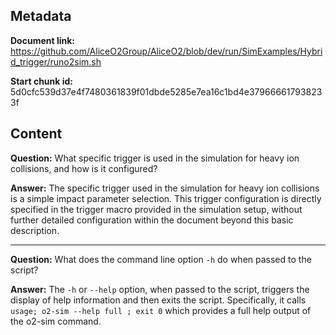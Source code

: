 ## Metadata

**Document link:** https://github.com/AliceO2Group/AliceO2/blob/dev/run/SimExamples/Hybrid_trigger/runo2sim.sh

**Start chunk id:** 5d0cfc539d37e4f7480361839f01dbde5285e7ea16c1bd4e379666617938233f

## Content

**Question:** What specific trigger is used in the simulation for heavy ion collisions, and how is it configured?

**Answer:** The specific trigger used in the simulation for heavy ion collisions is a simple impact parameter selection. This trigger configuration is directly specified in the trigger macro provided in the simulation setup, without further detailed configuration within the document beyond this basic description.

---

**Question:** What does the command line option `-h` do when passed to the script?

**Answer:** The `-h` or `--help` option, when passed to the script, triggers the display of help information and then exits the script. Specifically, it calls `usage; o2-sim --help full ; exit 0` which provides a full help output of the o2-sim command.